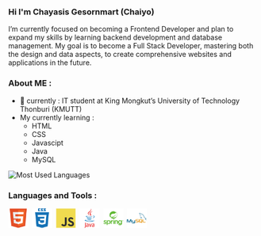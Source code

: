 ### Hi I'm Chayasis Gesornmart (Chaiyo)
I’m currently focused on becoming a Frontend Developer and plan to expand my skills by learning backend development and database management. My goal is to become a Full Stack Developer, mastering both the design and data aspects, to create comprehensive websites and applications in the future.

### About ME :
  - 🌱 currently : IT student at King Mongkut’s University of Technology Thonburi (KMUTT)
  - My currently learning :
    - HTML
    - CSS
    - Javascipt
    - Java
    - MySQL
<div style="flex: 1; margin-right: 10px;">
    <img src="https://github-readme-stats.vercel.app/api/top-langs/?username=MheeKhawDum&layout=compact&theme=dark&hide_border=true" alt="Most Used Languages"/>
</div>

### Languages and Tools :
<div>
  <img src="https://github.com/devicons/devicon/blob/master/icons/html5/html5-original.svg" title="HTML5" alt="HTML" width="40" height="40"/>&nbsp;
  <img src="https://github.com/devicons/devicon/blob/master/icons/css3/css3-plain-wordmark.svg"  title="CSS3" alt="CSS" width="40" height="40"/>&nbsp;
  <img src="https://github.com/devicons/devicon/blob/master/icons/javascript/javascript-original.svg" title="JavaScript" alt="JavaScript" width="40" height="40"/>&nbsp;
  <img src="https://github.com/devicons/devicon/blob/master/icons/java/java-original-wordmark.svg" title="Java" alt="Java" width="40" height="40"/>&nbsp;
  <img src="https://github.com/devicons/devicon/blob/master/icons/spring/spring-original-wordmark.svg" title="Spring" alt="Spring" width="40" height="40"/>&nbsp;
  <img src="https://github.com/devicons/devicon/blob/master/icons/mysql/mysql-original-wordmark.svg" title="MySQL"  alt="MySQL" width="40" height="40"/>&nbsp;
</div>






